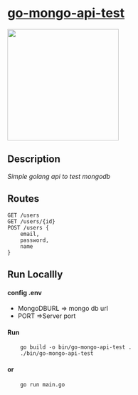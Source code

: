 # [go-mongo-api-test](https://go-mongo-api-test.herokuapp.com/)
<img src="https://raw.githubusercontent.com/mongodb/mongo-go-driver/master/etc/assets/mongo-gopher.png" style="width:250px"></img>
## Description
*Simple golang api to test mongodb*
## Routes
    GET /users
    GET /users/{id}
    POST /users {
        email,
        password,
        name
    }
    
## Run Locallly
#### config .env
* MongoDBURL => mongo db url
* PORT =>Server port
#### Run
        go build -o bin/go-mongo-api-test .
        ./bin/go-mongo-api-test
#### or 
        go run main.go
        
